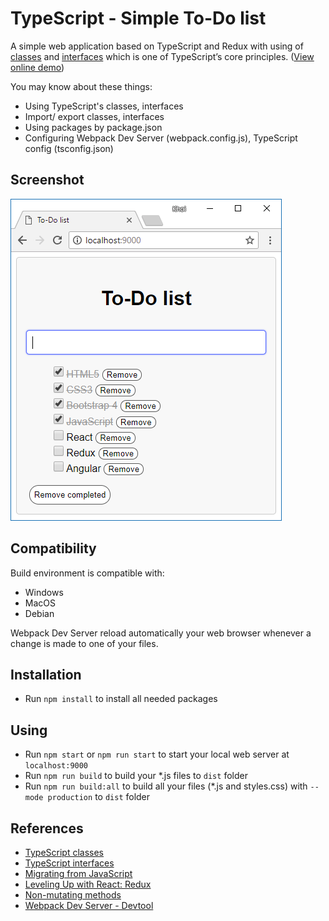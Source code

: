 # TypeScript - Simple To-Do list
A simple web application based on TypeScript and Redux with using of [classes](https://www.typescriptlang.org/docs/handbook/classes.html) and [interfaces](http://www.typescriptlang.org/docs/handbook/interfaces.html) which is one of TypeScript’s core principles. ([View online demo](https://nguyenkhois.github.io/typescript-simple-todo-list/dist))

You may know about these things:
* Using TypeScript's classes, interfaces
* Import/ export classes, interfaces
* Using packages by package.json
* Configuring Webpack Dev Server (webpack.config.js), TypeScript config (tsconfig.json)

## Screenshot
![Screenshot](src/screenshot.png)

## Compatibility
Build environment is compatible with:
* Windows
* MacOS
* Debian

Webpack Dev Server reload automatically your web browser whenever a change is made to one of your files.

## Installation
* Run `npm install` to install all needed packages

## Using
* Run `npm start` or `npm run start` to start your local web server at `localhost:9000`
* Run `npm run build` to build your *.js files to `dist` folder
* Run `npm run build:all` to build all your files (*.js and styles.css) with `--mode production` to `dist` folder

## References
* [TypeScript classes](https://www.typescriptlang.org/docs/handbook/classes.html)
* [TypeScript interfaces](http://www.typescriptlang.org/docs/handbook/interfaces.html)
* [Migrating from JavaScript](https://www.typescriptlang.org/docs/handbook/migrating-from-javascript.html)
* [Leveling Up with React: Redux](https://css-tricks.com/learning-react-redux/)
* [Non-mutating methods](https://developer.mozilla.org/en-US/docs/Web/JavaScript/Reference/Global_Objects/Array/prototype#Accessor_methods)
* [Webpack Dev Server - Devtool](https://webpack.js.org/configuration/devtool/)